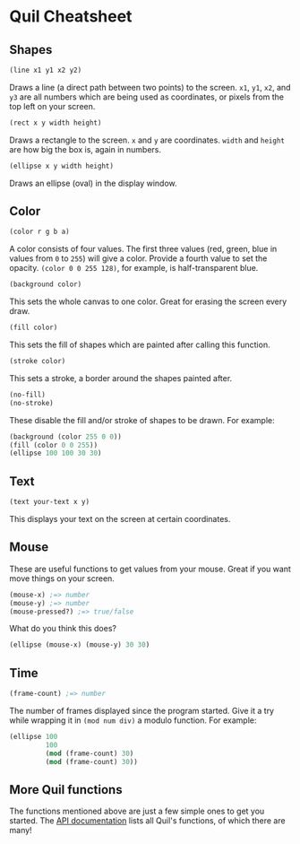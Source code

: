 # Quil Cheatsheet

## Shapes

```clj
(line x1 y1 x2 y2)
```

Draws a line (a direct path between two points) to the screen. `x1`, `y1`,
`x2`, and `y3` are all numbers which are being used as coordinates, or pixels
from the top left on your screen.

```clj
(rect x y width height)
```

Draws a rectangle to the screen. `x` and `y` are coordinates. `width` and
`height` are how big the box is, again in numbers.

```clj
(ellipse x y width height)
```

Draws an ellipse (oval) in the display window.

## Color

```clj
(color r g b a)
```

A color consists of four values. The first three values (red, green, blue in
values from `0` to `255`) will give a color. Provide a fourth value to set the
opacity. `(color 0 0 255 128)`, for example, is half-transparent blue.

```clj
(background color)
```

This sets the whole canvas to one color. Great for erasing the screen every
draw.

```clj
(fill color)
```

This sets the fill of shapes which are painted after calling this function.

```clj
(stroke color)
```

This sets a stroke, a border around the shapes painted after.

```clj
(no-fill)
(no-stroke)
```

These disable the fill and/or stroke of shapes to be drawn. For example:

```clj
(background (color 255 0 0))
(fill (color 0 0 255))
(ellipse 100 100 30 30)
```

## Text

```clj
(text your-text x y)
```

This displays your text on the screen at certain coordinates.

## Mouse

These are useful functions to get values from your mouse. Great if you want
move things on your screen.

```clj
(mouse-x) ;=> number
(mouse-y) ;=> number
(mouse-pressed?) ;=> true/false
```

What do you think this does?

```clj
(ellipse (mouse-x) (mouse-y) 30 30)
```

## Time

```clj
(frame-count) ;=> number
```

The number of frames displayed since the program started. Give it a try while
wrapping it in `(mod num div)` a modulo function. For example:

```clj
(ellipse 100
         100
         (mod (frame-count) 30)
         (mod (frame-count) 30))
```

## More Quil functions

The functions mentioned above are just a few simple ones to get you started.
The [API documentation](http://quil.info/api) lists all Quil's functions, of
which there are many!

